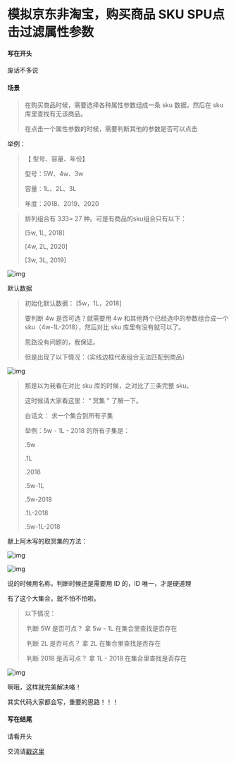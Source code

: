 # 模拟京东非淘宝，购买商品 SKU SPU点击过滤属性参数



#### 写在开头

废话不多说



#### 场景

> 在购买商品时候，需要选择各种属性参数组成一条 sku 数据，然后在 sku 库里查找有无该商品。
>
> 在点击一个属性参数的时候，需要判断其他的参数是否可以点击

举例：

> 【 型号、容量、年份】
>
> 型号：5W、4w、3w
>
> 容量：1L、2L、3L
>
> 年度：2018、2019、2020

> 排列组合有 3*3*3= 27 种。可是有商品的sku组合只有以下：
>
> [5w, 1L, 2018]
>
> [4w, 2L, 2020]
>
> [3w, 3L, 2019]


![img](https://img-crs.vchangyi.com//goods16309825884310.png)


默认数据

> 初始化默认数据：    [5w，1L，2018]
>
> 要判断 4w 是否可选？就需要用 4w 和其他两个已经选中的参数组合成一个 sku（4w-1L-2018），然后对比 sku 库里有没有就可以了。
>
> 思路没有问题的，我保证。
>
> 但是出现了以下情况：（实线边框代表组合无法匹配到商品）

![img](https://img-crs.vchangyi.com//goods16309825884431.png)

> 那是以为我看在对比 sku 库的时候，之对比了三条完整 sku。
>
> 这时候请大家看这里： “ 冥集 ” 了解一下。
>
> 白话文： 求一个集合到所有子集
>
> 举例：5w - 1L - 2018 的所有子集是：
>
> .5w
>
> .1L
>
> .2018
>
> .5w-1L
>
> .5w-2018
>
> .1L-2018
>
> .5w-1L-2018

献上阿木写的取冥集的方法：

![img](https://img-crs.vchangyi.com//goods16309825884482.png)

![img](https://img-crs.vchangyi.com//goods16309825884543.png)

说的时候用名称，判断时候还是需要用 ID 的，ID 唯一，才是硬道理


有了这个大集合，就不怕不怕啦。


> 以下情况：
>
> ​    判断 5W 是否可点？  拿 5w - 1L  在集合里查找是否存在
>
> ​    判断 2L 是否可点？ 拿 2L  在集合里查找是否存在
>
> ​    判断 2018 是否可点？ 拿 1L - 2018 在集合里查找是否存在


![img](https://img-crs.vchangyi.com//goods16309825884594.png)

啊哦，这样就完美解决咯！

其实代码大家都会写，重要的思路！！！  



#### 写在结尾

请看开头



交流请[戳这里](https://www.jianshu.com/p/aa8fb16300c9)